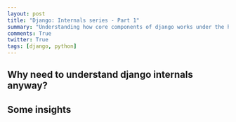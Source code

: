 ```yaml
---
layout: post
title: "Django: Internals series - Part 1"
summary: "Understanding how core components of django works under the hood"
comments: True
twitter: True
tags: [django, python]
---
```

## Why need to understand django internals anyway?
## Some insights
